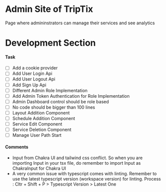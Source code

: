 # **Admin Site of TripTix**

Page where admininstrators can manage their services and see analytics

# Development Section

#### Task

- [ ] Add a cookie provider
- [ ] Add User Login Api
- [ ] Add User Logout Api
- [ ] Add Sign Up Api
- [ ] Different Admin Role Implementation
- [ ] Add Admin Token Authentication for Role Implementation
- [ ] Admin Dashboard control should be role based
- [ ] No code should be bigger than 100 lines
- [ ] Layout Addition Component
- [ ] Schedule Addition Component
- [ ] Service Edit Component
- [ ] Service Deletion Component
- [ ] Manage User Path Start

#### Comments

- Input from Chakra UI and tailwind css conflict. So when you are importing Input in your tsx file, do remember to import Input as ChakraInput for Chakra UI
- A very common issue with typescript comes with linting. Remember to use the latest typescript version (workspace version) for linting. Process : Cltr + Shift + P > Typescript Version > Latest One
